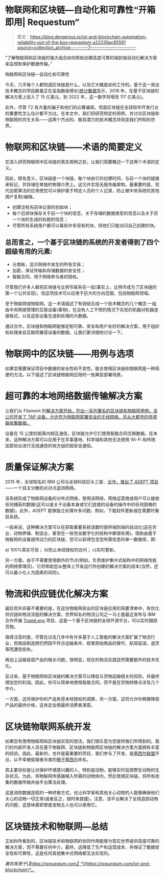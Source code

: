 # 物联网和区块链—自动化和可靠性“开箱即用| Requestum”

> 原文：<https://blog.devgenius.io/iot-and-blockchain-automation-reliability-out-of-the-box-requestum-a22339ac8559?source=collection_archive---------7----------------------->

“了解物联网和区块链的强大组合如何帮助创建高度可靠的端到端自动化解决方案来监控和保护数据传输。”

物联网和区块链—自动化和可靠性

今天，几乎每个人都知道区块链是什么，以及它大概是如何工作的。基于这一突出技术概念的项目数量正在呈指数级增长([统计数据](https://www.statista.com/topics/5122/blockchain/)显示，2018 年，在基于区块链的解决方案上投入了 15 亿美元，到 2022 年，这一数字将增至 117 亿美元)。

此外，尽管 T2 有大量的骗子和他们的众筹骗局，但是区块链在全球软件开发行业的重要性怎么估计都不为过。在本文中，我们将研究特定的用例，并讨论区块链和物联网的共生关系——这两个杰出的、极具潜力的技术概念将改变我们所知的世界。

# 物联网和区块链——术语的简要定义

在深入研究物联网中区块链的真实用例之前，让我们简要概述一下这两个术语的定义。

因此，顾名思义，区块链是一个块链，每个块由它的创建时间、与前一个块的链接来标记，并存储在单独的物理介质上。这允许实现无服务器架构。最重要的是，现代加密算法的应用使您可以保护属于特定人员的个人记录，防止被中央系统的其他用户复制/编辑。

*   创建没有先前块记录的初始块；
*   每个后续块保存关于前一个块的信息、关于存储的数据类型的信息以及关于另一个块的生成的标题的信息；
*   尽管所有系统用户都可以看到许多现有的块，但他们只能访问自己创建的块。

## 总而言之，一个基于区块链的系统的开发者得到了四个超级有用的元素:

*   分类帐，显示网络中发生的所有交易；
*   加密，保证传输和存储数据的安全性；
*   智能合同，用于网络参与者的授权。

尽管我们许多人都将区块链与比特币联系在一起(事实上，比特币成为了区块链的第一个公共实现)，但这项技术可以应用于巨大的方向范围，包括物联网领域。

至于物联网或物联网，这一术语描述了有效结合成一个技术概念的几个概念:一组由中央网络管理的互联设备(事物)，在没有人工干预的情况下实现的机器对机器连接格式，以及这些设备生成和处理的大数据。

通过合作，区块链和物联网能够定制可靠、安全和用户友好的解决方案，用于组织和处理来自互联网兼容设备的数据。让我们更详细地讨论一下。

# 物联网中的区块链——用例与选项

如果您需要保证项目中数据的安全性和不变性，联合使用区块链和物联网是一种简便的方法。以下描述了区块链物联网应用的一些典型部署场景。

# 超可靠的本地网络数据传输解决方案

让我们从 Filament 的[解决方案开始，列出一系列著名的区块链和物联网用例。该公司开发了 TAP 设备，允许您为物联网部署安全的无线网络，并从大都市的传感器收集数据。](https://www.coindesk.com/filament-nets-5-million-for-blockchain-based-internet-of-things-hardware)

设备在 15 公里的距离内相互通信，区块链允许它们使用智能合同交换数据。在未来，这种解决方案可以应用于在军事基地、科学城和其他无法使用 Wi-Fi 和传统加密协议进行无线通信的地方组织超安全通信。

# 质量保证解决方案

2015 年，全球知名的 IBM 公司与全球科技巨头三星、[合作，推出了 ADEPT 项目](https://www.coindesk.com/ibm-reveals-proof-concept-blockchain-powered-internet-things)——一个自主分散的点对点遥测网络。

该系统形成了物联网设备的分布式网络，使用该网络，网络运营商或用户可以接收任何捕获的数据(这可以是关于设备本身或它们连接的设备的操作中的任何困难的数据)。此外，ADEPT 能够独立处理许多问题，例如，下载软件更新或在需要时重启系统。

一般来说，这种解决方案可以在获取重要系统读数时提供端到端的自动化(这在农业、动物养殖、制造业，甚至在一些完全数字化的结构中都很有用)。借助由基于物联网的设备提供动力的区块链，您可以获得包含您所需信息的单一数据库，即:

a) 100%真实可信；
b)防止未经授权的访问；
c)实时更新。

另一方面，由于不需要使用额外的节点(例如，负责维护集中式结构中的网络性能的网络管理员)，它将帮助您从整体上节省运行所创建的解决方案的成本(当然，还可以最小化人为因素的风险)。

# 物流和供应链优化解决方案

最后但并非最不重要的是，在这份物联网突出的区块链应用的简要清单中，有优化供应链和物流流程的解决方案。世界知名的物流公司之一马士基最近宣布与 IBM 合作开展 [TradeLens](https://www.tradelens.com/) 项目，这是一个基于区块链的全球开源平台，可以实时跟踪货物。

值得注意的是，尽管在过去几年中有许多基于人工智能的解决方案扩展了物流行业，但商品制造商仍然因不符合运输条件、假冒原始商品的替代、航班延误、退货等而遭受损失。

再加上运输易腐产品的相关问题，很明显，现在的物流实践显然需要额外的技术优化。

反过来，基于物联网和区块链的解决方案可以降低与货物运输相关的风险，并最终增加您的利润。因此，你可以简单地使用智能合同，而不是在货物转移点涉及几个中介。

一方面，这将保护你的产品免受未经授权的调换，另一方面，这将允许你稍微降低产品的最终价格，这肯定会使最终消费者满意。

# 区块链物联网系统开发

如果您有使用物联网和区块链实现的想法，我们很乐意为您提供我们所得到的。我们的内部开发人员在基于物联网、区块链和物联网区块链的解决方案方面拥有丰富的经验。因此，最新的，也许是最重要的项目，我们参与了开发，是[塞西尔联盟](https://www.cecilalliance.com/)平台，以不幸被偷猎者杀害的[狮子塞西尔](https://en.wikipedia.org/wiki/Killing_of_Cecil_the_lion)命名。

其主要目标是让对保护环境感兴趣的人，特别是动物，能够实时监控野生动物的生存状况。为此，将物联网传感器植入所需的动物体内，然后使用区块链，将所有收集的数据传输并由平台算法处理。

这是消除数据造假的一种终极方式，也让科学家和其他关心动物的人能够确保他们关心的动物一切正常(或者反之，按时来救援)。注意，该平台解决了全球追踪动物的问题，这意味着即使是宠物主人也可以使用它。

# 区块链技术和物联网—总结

正如你所看到的，区块链技术和物联网的协同作用能够为现实世界提供高度可靠的解决方案，而不需要任何中介。最终，这降低了生产和运营成本，并保证了数据安全性和可靠性，这是任何其他集中式网络都无法实现的。

*最初发表于*[*【https://requestum.com】*](https://requestum.com/iot-and-blockchain)*。*